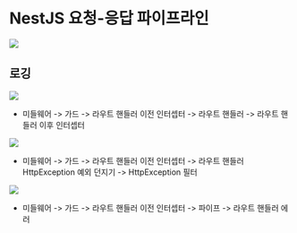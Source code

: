 # NestJS 요청-응답 파이프라인

![](https://github.com/cabbage556/NestJS/assets/56855262/3d2ef7e4-cac3-4d12-a891-7932177fc940)

## 로깅

![](https://github.com/cabbage556/NestJS/assets/56855262/c0bc59a2-b5ee-4f98-b2fe-f20313432e57)

- 미들웨어 -> 가드 -> 라우트 핸들러 이전 인터셉터 -> 라우트 핸들러 -> 라우트 핸들러 이후 인터셉터

![](https://github.com/cabbage556/NestJS/assets/56855262/5195e599-c344-4a40-9338-972ad7df024c)

- 미들웨어 -> 가드 -> 라우트 핸들러 이전 인터셉터 -> 라우트 핸들러 HttpException 예외 던지기 -> HttpException 필터

![](https://github.com/cabbage556/NestJS/assets/56855262/787c36a5-8c2a-4ed8-b888-d430e6dc4364)

- 미들웨어 -> 가드 -> 라우트 핸들러 이전 인터셉터 -> 파이프 -> 라우트 핸들러 에러
